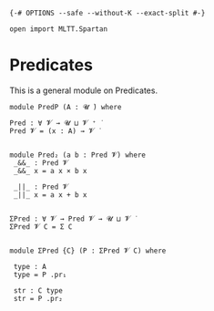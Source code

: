 
```
{-# OPTIONS --safe --without-K --exact-split #-}

open import MLTT.Spartan
```

Predicates
==========

This is a general module on Predicates.

```
module PredP (A : 𝓤 ̇) where

Pred : ∀ 𝓥 → 𝓤 ⊔ 𝓥 ⁺ ̇
Pred 𝓥 = (x : A) → 𝓥 ̇ 


module Pred₂ (a b : Pred 𝓥) where
 _&&_ : Pred 𝓥
 _&&_ x = a x × b x

 _||_ : Pred 𝓥
 _||_ x = a x + b x


ΣPred : ∀ 𝓥 → Pred 𝓥 → 𝓤 ⊔ 𝓥 ̇
ΣPred 𝓥 C = Σ C


module ΣPred {C} (P : ΣPred 𝓥 C) where

 type : A
 type = P .pr₁

 str : C type
 str = P .pr₂
```
